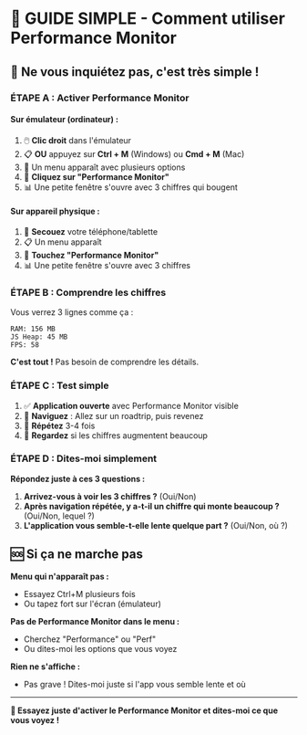 # 📱 GUIDE SIMPLE - Comment utiliser Performance Monitor

## 🎯 Ne vous inquiétez pas, c'est très simple !

### ÉTAPE A : Activer Performance Monitor

#### Sur émulateur (ordinateur) :
1. 🖱️ **Clic droit** dans l'émulateur
2. 📋 **OU** appuyez sur **Ctrl + M** (Windows) ou **Cmd + M** (Mac)
3. 📱 Un menu apparaît avec plusieurs options
4. 🎯 **Cliquez sur "Performance Monitor"**
5. 📊 Une petite fenêtre s'ouvre avec 3 chiffres qui bougent

#### Sur appareil physique :
1. 📳 **Secouez** votre téléphone/tablette
2. 📋 Un menu apparaît
3. 🎯 **Touchez "Performance Monitor"**
4. 📊 Une petite fenêtre s'ouvre avec 3 chiffres

### ÉTAPE B : Comprendre les chiffres

Vous verrez 3 lignes comme ça :
```
RAM: 156 MB
JS Heap: 45 MB  
FPS: 58
```

**C'est tout !** Pas besoin de comprendre les détails.

### ÉTAPE C : Test simple

1. ✅ **Application ouverte** avec Performance Monitor visible
2. 🧭 **Naviguez** : Allez sur un roadtrip, puis revenez
3. 🔄 **Répétez** 3-4 fois
4. 👀 **Regardez** si les chiffres augmentent beaucoup

### ÉTAPE D : Dites-moi simplement

**Répondez juste à ces 3 questions :**

1. **Arrivez-vous à voir les 3 chiffres ?** (Oui/Non)
2. **Après navigation répétée, y a-t-il un chiffre qui monte beaucoup ?** (Oui/Non, lequel ?)
3. **L'application vous semble-t-elle lente quelque part ?** (Oui/Non, où ?)

## 🆘 Si ça ne marche pas

**Menu qui n'apparaît pas :**
- Essayez Ctrl+M plusieurs fois
- Ou tapez fort sur l'écran (émulateur)

**Pas de Performance Monitor dans le menu :**
- Cherchez "Performance" ou "Perf"
- Ou dites-moi les options que vous voyez

**Rien ne s'affiche :**
- Pas grave ! Dites-moi juste si l'app vous semble lente et où

---

**🎯 Essayez juste d'activer le Performance Monitor et dites-moi ce que vous voyez !**
